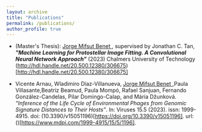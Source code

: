 ```yaml
---
layout: archive
title: "Publications"
permalink: /publications/
author_profile: true
---
```


 - (Master's Thesis): <u> Jorge Mifsut Benet </u>, supervised by Jonathan C. Tan, ***"Machine Learning for Protostellar Image Fitting. A Convolutional Neural Network Approach"*** (2023) Chalmers University of Technology
(http://hdl.handle.net/20.500.12380/306675)[http://hdl.handle.net/20.500.12380/306675]


 - Vicente Arnau, Wladimiro Díaz-Villanueva,  <u> Jorge Mifsut Benet </u>,Paula Villasante,Beatriz Beamud, Paula Mompó, Rafael Sanjuan, Fernando González-Candelas, Pilar Domingo-Calap, and Mária Džunková. *“Inference of the Life Cycle of Environmental Phages from Genomic Signature Distances to Their Hosts”*. In: Viruses 15.5 (2023). issn: 1999-4915. doi: (10.3390/v15051196)[https://doi.org/10.3390/v15051196]. url: ()[https://www.mdpi.com/1999-4915/15/5/1196].
